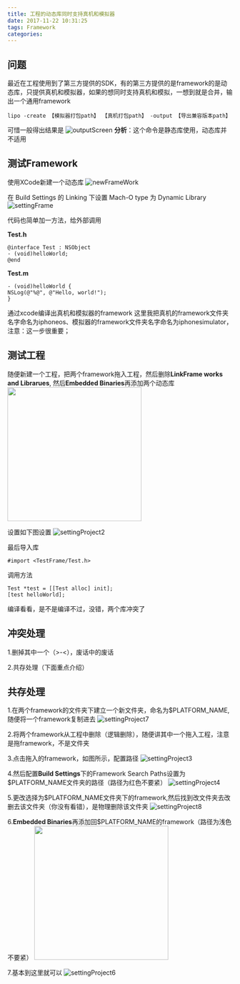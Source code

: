 ```yaml
---
title: 工程的动态库同时支持真机和模拟器
date: 2017-11-22 10:31:25
tags: Framework
categories: 
---
```



## 问题
最近在工程使用到了第三方提供的SDK，有的第三方提供的是framework的是动态库，只提供真机和模拟器，如果的想同时支持真机和模拟，一想到就是合并，输出一个通用framework

```
lipo -create 【模拟器打包path】 【真机打包path】 -output 【导出兼容版本path】
```

可惜一般得出结果是
![outputScreen](/img/2017:11:22_094601.jpeg)
**分析**：这个命令是静态库使用，动态库并不适用

## 测试Framework
使用XCode新建一个动态库
![newFrameWork](/img/2017:11:22_094701.jpeg)

在 Build Settings 的 Linking 下设置 Mach-O type 为 Dynamic Library
![settingFrame](/img/2017:11:22_094801.jpeg)

代码也简单加一方法，给外部调用

**Test.h**

```
@interface Test : NSObject
- (void)helloWorld;
@end
```

**Test.m**

```
- (void)helloWorld {
NSLog(@"%@", @"Hello, world!");
}
```

通过xcode编译出真机和模拟器的framework
这里我把真机的framework文件夹名字命名为iphoneos、模拟器的framework文件夹名字命名为iphonesimulator，注意：这一步很重要；


## 测试工程
随便新建一个工程，把两个framework拖入工程，然后删除**LinkFrame works and Librarues**, 然后**Embedded Binaries**再添加两个动态库
<img src="/img/2017:11:22_094901.jpeg" width="300">

设置如下图设置
![settingProject2](/img/2017:11:22_095202.jpeg)

最后导入库
```
#import <TestFrame/Test.h>
```
调用方法

```
Test *test = [[Test alloc] init];
[test helloWorld];
```

编译看看，是不是编译不过，没错，两个库冲突了

## 冲突处理

1.删掉其中一个（>-<），废话中的废话

2.共存处理（下面重点介绍）


## 共存处理

1.在两个framework的文件夹下建立一个新文件夹，命名为$PLATFORM_NAME,随便将一个framework复制进去
![settingProject7](/img/2017:11:22_101345.jpeg)

2.将两个framework从工程中删除（逻辑删除），随便讲其中一个拖入工程，注意是拖framework，不是文件夹

3.点击拖入的framework，如图所示，配置路径
![settingProject3](/img/2017:11:22_095701.jpeg)

4.然后配置**Build Settings**下的Framework Search Paths设置为$PLATFORM_NAME文件夹的路径（路径为红色不要紧）
![settingProject4](/img/2017:11:22_095801.jpeg)

5.更改选择为$PLATFORM_NAME文件夹下的framework,然后找到改文件夹去改删去该文件夹（你没有看错），是物理删除该文件夹
![settingProject8](/img/2017:11:22_101645.jpeg)

6.**Embedded Binaries**再添加回$PLATFORM_NAME的framework（路径为浅色不要紧）
<img src="/img/2017:11:22_095845.jpeg" width="300">

7.基本到这里就可以
![settingProject6](/img/2017:11:22_095901.jpeg)
